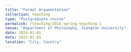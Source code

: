 ```yaml
---
title: "Formal Argumentation"
collection: teaching
type: "Postgraduate course"
permalink: /teaching/2014-spring-teaching-1
venue: "Department of Philosophy, Xiangtan University"
date: 2024-01-01
date: 2023-01-01
location: "City, Country"
---
```


<!--This is a description of a teaching experience. You can use markdown like any other post.-->

<!-- Heading 1
======

Heading 2
======

Heading 3
====== -->